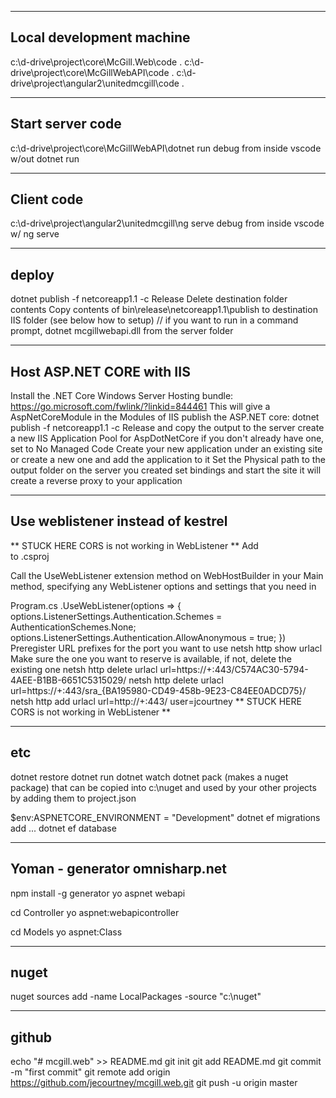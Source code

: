 -------------------------
Local development machine
-------------------------
c:\d-drive\project\core\McGill.Web\code .
c:\d-drive\project\core\McGillWebAPI\code .
c:\d-drive\project\angular2\unitedmcgill\code .

-----------------
Start server code
-----------------
c:\d-drive\project\core\McGillWebAPI\dotnet run
debug from inside vscode w/out dotnet run

-----------------
Client code
-----------------
c:\d-drive\project\angular2\unitedmcgill\ng serve
debug from inside vscode w/ ng serve

----------------
deploy
----------------
dotnet publish -f netcoreapp1.1 -c Release
Delete destination folder contents
Copy contents of bin\release\netcoreapp1.1\publish to destination IIS folder (see below how to setup)
// if you want to run in a command prompt, dotnet mcgillwebapi.dll from the server folder


---------------------------------
Host ASP.NET CORE with IIS
---------------------------------
Install the .NET Core Windows Server Hosting bundle:  https://go.microsoft.com/fwlink/?linkid=844461
This will give a AspNetCoreModule in the Modules of IIS
publish the ASP.NET core:  dotnet publish -f netcoreapp1.1 -c Release and copy the output to the server
create a new IIS Application Pool for AspDotNetCore if you don't already have one, set to No Managed Code
Create your new application under an existing site or create a new one and add the application to it
Set the Physical path to the output folder on the server you created
set bindings and start the site it will create a reverse proxy to your application


----------------------------------
Use weblistener instead of kestrel
----------------------------------
** STUCK HERE CORS is not working in WebListener **
Add  
    <PackageReference Include="Microsoft.AspNetCore.Server.WebListener" Version="1.1.2" />
    <PackageReference Include="Microsoft.Net.Http.Server" Version="1.1.2" />
to .csproj

Call the UseWebListener extension method on WebHostBuilder in your Main method, specifying any WebListener options and settings that you need in 

Program.cs
                .UseWebListener(options =>
                {
                        options.ListenerSettings.Authentication.Schemes = AuthenticationSchemes.None;
                        options.ListenerSettings.Authentication.AllowAnonymous = true;
                })
Preregister URL prefixes for the port you want to use
netsh http show urlacl
Make sure the one you want to reserve is available, if not, delete the existing one
netsh http delete urlacl url=https://+:443/C574AC30-5794-4AEE-B1BB-6651C5315029/
netsh http delete urlacl url=https://+:443/sra_{BA195980-CD49-458b-9E23-C84EE0ADCD75}/
netsh http add urlacl url=http://+:443/ user=jcourtney
** STUCK HERE CORS is not working in WebListener **


---------
etc
---------

dotnet restore
dotnet run
dotnet watch
dotnet pack (makes a nuget package) that can be copied into c:\nuget and used by your other projects by adding them to project.json

$env:ASPNETCORE_ENVIRONMENT = "Development"
dotnet ef migrations add ...
dotnet ef database

-------------------------------
Yoman - generator omnisharp.net
-------------------------------
npm install -g generator
yo aspnet
	webapi

cd Controller
yo aspnet:webapicontroller

cd Models
yo aspnet:Class

----------------------------
nuget
----------------------------
nuget sources add -name LocalPackages -source "c:\nuget"


-----------------------------
github
-----------------------------
echo "# mcgill.web" >> README.md
git init
git add README.md
git commit -m "first commit"
git remote add origin https://github.com/jecourtney/mcgill.web.git
git push -u origin master
